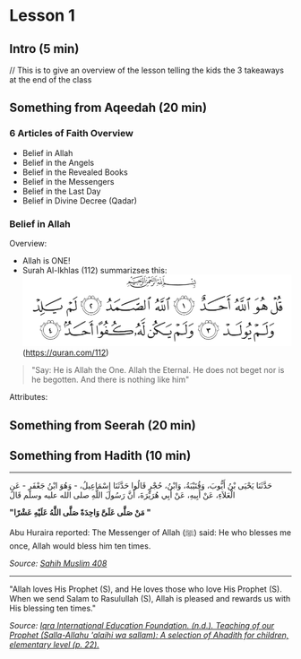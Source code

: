 # Lesson 1

## Intro (5 min)
// This is to give an overview of the lesson telling the kids the 3 takeaways at the end of the class

## Something from Aqeedah (20 min)

### 6 Articles of Faith Overview
- Belief in Allah
- Belief in the Angels
- Belief in the Revealed Books
- Belief in the Messengers
- Belief in the Last Day
- Belief in Divine Decree (Qadar)

### Belief in Allah

Overview:
- Allah is ONE!
- Surah Al-Ikhlas (112) summarizses this:
![surah-al-ikhlas](./images/surah-al-ikhlas.png)(https://quran.com/112)
> "Say: He is Allah the One. Allah the Eternal. He does not beget nor is he begotten. And there is nothing like him"



Attributes: 


## Something from Seerah (20 min)

## Something from Hadith (10 min)

-------------------------------------
حَدَّثَنَا يَحْيَى بْنُ أَيُّوبَ، وَقُتَيْبَةُ، وَابْنُ، حُجْرٍ قَالُوا حَدَّثَنَا إِسْمَاعِيلُ، - وَهُوَ ابْنُ جَعْفَرٍ - عَنِ الْعَلاَءِ، عَنْ أَبِيهِ، عَنْ أَبِي هُرَيْرَةَ، أَنَّ رَسُولَ اللَّهِ صلى الله عليه وسلم قَالَ 

**"مَنْ صَلَّى عَلَىَّ وَاحِدَةً صَلَّى اللَّهُ عَلَيْهِ عَشْرًا "**

Abu Huraira reported: The Messenger of Allah (ﷺ) said: He who blesses me once, Allah would bless him ten times.

*Source: [Sahih Muslim 408](https://sunnah.com/muslim:408)*

-----------------------------------

"Allah loves His Prophet (S), and He loves those who love His Prophet (S). When we send Salam to Rasulullah (S), Allah is pleased and rewards us with His blessing ten times."

*Source: [Iqra International Education Foundation. (n.d.). Teaching of our Prophet (Salla-Allahu 'alaihi wa sallam): A selection of Ahadith for children, elementary level (p. 22).](https://www.iqra.org/products/teachings-of-our-prophet-ahadi?_pos=1&_psq=teaching+of+our&_ss=e&_v=1.0)*

